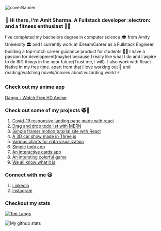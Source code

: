![coverBanner](https://user-images.githubusercontent.com/46066481/96243977-1a58d200-0fc3-11eb-9340-aa18eb714230.png)


### 👋 Hi there, I'm Amit Sharma. A Fullstack developer :electron:  and a fitness enthusiast 🏃‍♂️
I've completed my bachelors degree in computer science 🎓 from Amity University 🏛️
and I currently work at iDreamCareer as a Fullstack Engineer building a top-notch career guidance product for students 🧑‍💻
I have a passion for development(maybe) because I really like what I do and I aspire to do BIG things in the near future(Trust me, I will). I also work with React Native in my free time.
apart from that I love working out :running: and reading/watching novels/movies about 
wizarding world :zap:

### Check out my anime app
[Dango - Watch Free HD Anime](https://www.dangoapp.xyz)

### Check out some of my  projects 😸🖤
1) [Covid-19 responsive landing page made with react](https://amits19-covid-19-landing-page.netlify.app/)
2) [Drag and drop todo list with MERN](https://amits19-react-todo-drag-drop.netlify.app/)
3) [Simple framer motion tutorial site with React](https://amits19-framer-motion.netlify.app/)
4) [A 3D car show made in Three.js](https://amit-s19-three-fiber.netlify.app/)
5) [Various charts for data visualization](https://amit-s19-plotly-components.netlify.app/)
6) [Simple todo app](https://amit-s19-react-todo-app.netlify.app/)
7) [An interactive cards app](https://amit-s19-deck-of-cards.netlify.app/)
8) [An intersting colorful game](https://amit-s19-lights-out.netlify.app/)
9) [We all know what it is](https://amit-s19-hangman.netlify.app/)


### Connect with me :smiley:

1) [Linkedin](https://www.linkedin.com/in/amits19/)
2) [Instagram](https://www.instagram.com/__.the.666.th.__)

### Checkout my stats
[![Top Langs](https://github-readme-stats.vercel.app/api/top-langs/?username=amit-s19)](https://github.com/anuraghazra/github-readme-stats)

![My github stats](https://github-readme-stats.vercel.app/api?username=amit-s19&show_icons=true&theme=great-gatsby)
